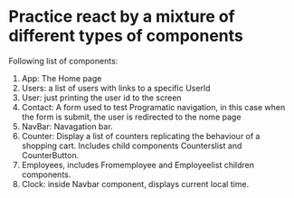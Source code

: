 # Practice react by a mixture of different types of components

Following list of components:

1. App: The Home page
2. Users: a list of users with links to a specific UserId
3. User: just printing the user id to the screen
4. Contact: A form used to test Programatic navigation, in this case when the form is submit, the user is redirected to the nome page
5. NavBar: Navagation bar.
6. Counter: Display a list of counters replicating the behaviour of a shopping cart. Includes child components Counterslist and CounterButton.
7. Employees, includes Fromemployee and Employeelist children components.
8. Clock: inside Navbar component, displays current local time.

